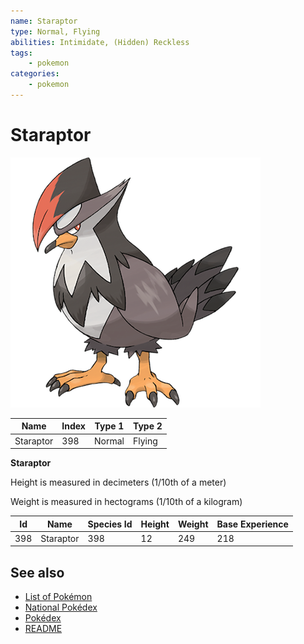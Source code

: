 ```yaml
---
name: Staraptor
type: Normal, Flying
abilities: Intimidate, (Hidden) Reckless
tags:
    - pokemon
categories:
    - pokemon
---
```


# Staraptor


![Staraptor](images/398.png)

| **Name** | **Index** | **Type 1** | **Type 2** |
|----|----|----|----|
| Staraptor | 398 | Normal | Flying  |

**Staraptor** 


Height is measured in decimeters (1/10th of a meter)

Weight is measured in hectograms (1/10th of a kilogram)

| **Id** | **Name** | **Species Id** | **Height** | **Weight** | **Base Experience** |
|--------|----------|----------------|------------|------------|---------------------|
| 398 | Staraptor | 398 | 12 | 249 | 218 |


## See also

- [List of Pokémon](../pokemon.md)
- [National Pokédex](../national_pokedex.md)
- [Pokédex](../pokedex.md)
- [README](../README.md)
